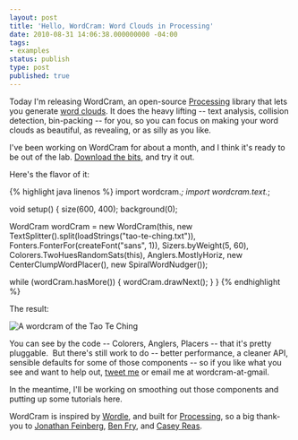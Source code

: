 ```yaml
---
layout: post
title: 'Hello, WordCram: Word Clouds in Processing'
date: 2010-08-31 14:06:38.000000000 -04:00
tags:
- examples
status: publish
type: post
published: true
---
```


Today I'm releasing WordCram, an open-source [Processing](http://processing.org) library that lets you generate [word clouds](http://images.google.com/images?q=word+cloud&biw=1366&bih=576).  It does the heavy  lifting -- text analysis, collision detection, bin-packing -- for you,  so you can focus on making your word clouds as beautiful, as revealing, or as silly as you like.

I've been working on WordCram for about a month, and I think it's ready  to be out of the lab. [Download the bits](http://code.google.com/p/wordcram/downloads/list), and try it out.

Here's the flavor of it:

{% highlight java linenos %}
import wordcram.*;
import wordcram.text.*;

void setup() {
  size(600, 400);
  background(0);

  WordCram wordCram = new WordCram(this,
    new TextSplitter().split(loadStrings("tao-te-ching.txt")),
    Fonters.FonterFor(createFont("sans", 1)),
    Sizers.byWeight(5, 60),
    Colorers.TwoHuesRandomSats(this),
    Anglers.MostlyHoriz,
    new CenterClumpWordPlacer(),
    new SpiralWordNudger());

  while (wordCram.hasMore()) {
    wordCram.drawNext();
  }
}
{% endhighlight %}

The result:

![A wordcram of the Tao Te Ching]({{site.baseurl}}/assets/tao-word-cloud.png)

You can see by the code -- Colorers, Anglers, Placers -- that it's pretty pluggable.  But there's still work to do -- better performance, a cleaner API, sensible defaults for some of those components -- so if you like what you see and want to help out, [tweet me](http://twitter.com/wordcram) or email me at wordcram-at-gmail.

In the meantime, I'll be working on smoothing out those components and putting up some tutorials here.

WordCram is inspired by [Wordle](http://wordle.net/), and built for [Processing](http://processing.org/), so a big thank-you to [Jonathan Feinberg](http://mrfeinberg.com/), [Ben Fry](http://benfry.com/), and [Casey Reas](http://reas.com/).
